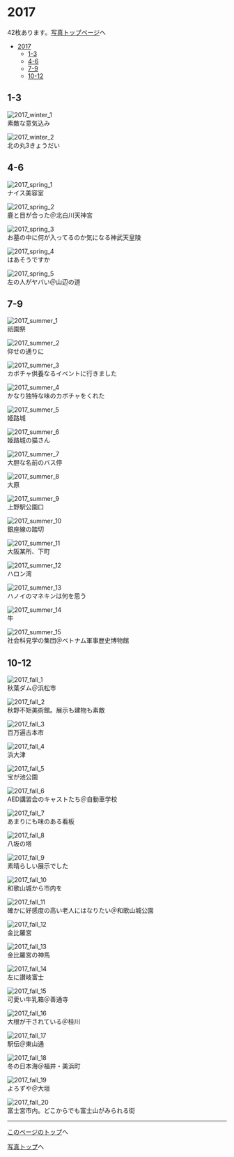 # 2017

42枚あります。[写真トップページ](https://keisato0.github.io/pics/)へ

- [2017](#2017)
  - [1-3](#1-3)
  - [4-6](#4-6)
  - [7-9](#7-9)
  - [10-12](#10-12)

## 1-3

![2017_winter_1](../pics/2017/winter_1.jpg)  
素敵な意気込み

![2017_winter_2](../pics/2017/winter_2.jpg)  
北の丸3きょうだい

## 4-6

![2017_spring_1](../pics/2017/spring_1.jpg)  
ナイス美容室

![2017_spring_2](../pics/2017/spring_2.jpg)  
鹿と目が合った＠北白川天神宮

![2017_spring_3](../pics/2017/spring_3.jpg)  
お墓の中に何が入ってるのか気になる神武天皇陵

![2017_spring_4](../pics/2017/spring_4.jpg)  
はあそうですか

![2017_spring_5](../pics/2017/spring_5.jpg)  
左の人がヤバい＠山辺の道

## 7-9

![2017_summer_1](../pics/2017/summer_1.jpg)  
祇園祭

![2017_summer_2](../pics/2017/summer_2.jpg)  
仰せの通りに

![2017_summer_3](../pics/2017/summer_3.jpg)  
カボチャ供養なるイベントに行きました

![2017_summer_4](../pics/2017/summer_4.jpg)  
かなり独特な味のカボチャをくれた

![2017_summer_5](../pics/2017/summer_5.jpg)  
姫路城

![2017_summer_6](../pics/2017/summer_6.jpg)  
姫路城の猫さん

![2017_summer_7](../pics/2017/summer_7.jpg)  
大胆な名前のバス停

![2017_summer_8](../pics/2017/summer_8.jpg)  
大原

![2017_summer_9](../pics/2017/summer_9.jpg)  
上野駅公園口

![2017_summer_10](../pics/2017/summer_10.jpg)  
銀座線の踏切

![2017_summer_11](../pics/2017/summer_11.jpg)  
大阪某所、下町

![2017_summer_12](../pics/2017/summer_12.jpg)  
ハロン湾

![2017_summer_13](../pics/2017/summer_13.jpg)  
ハノイのマネキンは何を思う

![2017_summer_14](../pics/2017/summer_14.jpg)  
牛

![2017_summer_15](../pics/2017/summer_15.jpg)  
社会科見学の集団＠ベトナム軍事歴史博物館

## 10-12

![2017_fall_1](../pics/2017/fall_1.jpg)  
秋葉ダム＠浜松市

![2017_fall_2](../pics/2017/fall_2.jpg)  
秋野不矩美術館。展示も建物も素敵

![2017_fall_3](../pics/2017/fall_3.jpg)  
百万遍古本市

![2017_fall_4](../pics/2017/fall_4.jpg)  
浜大津

![2017_fall_5](../pics/2017/fall_5.jpg)  
宝が池公園

![2017_fall_6](../pics/2017/fall_6.jpg)  
AED講習会のキャストたち＠自動車学校

![2017_fall_7](../pics/2017/fall_7.jpg)  
あまりにも味のある看板

![2017_fall_8](../pics/2017/fall_8.jpg)  
八坂の塔

![2017_fall_9](../pics/2017/fall_9.jpg)  
素晴らしい展示でした

![2017_fall_10](../pics/2017/fall_10.jpg)  
和歌山城から市内を

![2017_fall_11](../pics/2017/fall_11.jpg)  
確かに好感度の高い老人にはなりたい＠和歌山城公園

![2017_fall_12](../pics/2017/fall_12.jpg)  
金比羅宮

![2017_fall_13](../pics/2017/fall_13.jpg)  
金比羅宮の神馬

![2017_fall_14](../pics/2017/fall_14.jpg)  
左に讃岐富士

![2017_fall_15](../pics/2017/fall_15.jpg)  
可愛い牛乳箱＠善通寺

![2017_fall_16](../pics/2017/fall_16.jpg)  
大根が干されている＠桂川

![2017_fall_17](../pics/2017/fall_17.jpg)  
駅伝＠東山通

![2017_fall_18](../pics/2017/fall_18.jpg)  
冬の日本海＠福井・美浜町

![2017_fall_19](../pics/2017/fall_19.jpg)  
よろずや＠大垣

![2017_fall_20](../pics/2017/fall_20.jpg)  
富士宮市内。どこからでも富士山がみられる街

---
[このページのトップ](#2017)へ

[写真トップ](https://keisato0.github.io/pics/)へ
